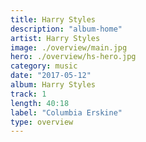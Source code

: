 ```yaml
---
title: Harry Styles
description: "album-home"
artist: Harry Styles
image: ./overview/main.jpg
hero: ./overview/hs-hero.jpg
category: music
date: "2017-05-12"
album: Harry Styles
track: 1
length: 40:18
label: "Columbia Erskine"
type: overview
---
```


